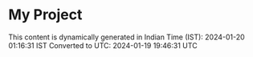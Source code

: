 # My Project

This content is dynamically generated in Indian Time (IST): 2024-01-20 01:16:31 IST
Converted to UTC: 2024-01-19 19:46:31 UTC
